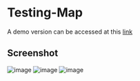 # Testing-Map

A demo version can be accessed at this [link](https://web-production-5557.up.railway.app)

## Screenshot

![image](https://user-images.githubusercontent.com/64336363/214818061-d458324e-3d14-4ce9-a944-df555d33a22a.png)
![image](https://user-images.githubusercontent.com/64336363/214818299-659b8b41-b334-433f-86ea-e9e6b6308584.png)
![image](https://user-images.githubusercontent.com/64336363/214818378-06051c9e-d0b0-4d37-98cf-61a3ec59340c.png)
